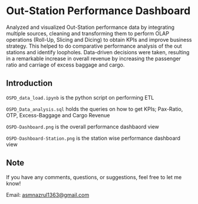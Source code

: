 # Out-Station Performance Dashboard

Analyzed and visualized Out-Station performance data by integrating multiple sources, cleaning and transforming them to perform OLAP operations (Roll-Up, Slicing and Dicing) to obtain KPIs and improve business strategy. This helped to do comparative performance analysis of the out stations and identify loopholes. Data-driven decisions were taken, resulting in a remarkable increase in overall revenue by increasing the passenger ratio and carriage of excess baggage and cargo.


## Introduction

`OSPD_data_load.ipynb` is the python script on performing ETL

`OSPD_Data_analysis.sql` holds the queries on how to get KPIs; Pax-Ratio, OTP, Excess-Baggage and Cargo Revenue

`OSPD-Dashboard.png` is the overall performance dashbaord view

`OSPD-Dashboard-Station.png` is the station wise performance dashboard view



## Note

If you have any comments, questions, or suggestions, feel free to let me know!

Email: asmnazrul1363@gmail.com
